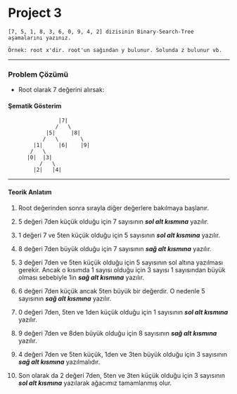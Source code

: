 # Project 3

    [7, 5, 1, 8, 3, 6, 0, 9, 4, 2] dizisinin Binary-Search-Tree aşamalarını yazınız.

    Örnek: root x'dir. root'un sağından y bulunur. Solunda z bulunur vb.

---

### Problem Çözümü

- Root olarak 7 değerini alırsak:

#### Şematik Gösterim

                    |7|
                   /   \
                |5|     |8|
               /   \       \
            |1|     |6|    |9|
           /   \
          |0|  |3|
              /   \
            |2|   |4|

---

#### Teorik Anlatım

1. Root değerinden sonra sırayla diğer değerlere bakılmaya başlanır.

2. 5 değeri 7den küçük olduğu için 7 sayısının **_sol alt kısmına_** yazılır.

3. 1 değeri 7 ve 5ten küçük olduğu için 5 sayısının **_sol alt kısmına_** yazılır.

4. 8 değeri 7den büyük olduğu için 7 sayısının **_sağ alt kısmına_** yazılır.

5. 3 değeri 7den ve 5ten küçük olduğu için 5 sayısının sol altına yazılması gerekir. Ancak o kısımda 1 sayısı olduğu için 3 sayısı 1 sayısından büyük olması sebebiyle 1in **_sağ alt kısmına_** yazılır.

6. 6 değeri 7den küçük ancak 5ten büyük bir değerdir. O nedenle 5 sayısının **_sağ alt kısmına_** yazılır.

7. 0 değeri 7den, 5ten ve 1den küçük olduğu için 1 sayısının **_sol alt kısmına_** yazılır.

8. 9 değeri 7den ve 8den büyük olduğu için 8 sayısının **_sağ alt kısmına_** yazılır.

9. 4 değeri 7den ve 5ten küçük, 1den ve 3ten büyük olduğu için 3 sayısının **_sağ alt kısmına_** yazılmalıdır.

10. Son olarak da 2 değeri 7den, 5ten ve 3ten küçük olduğu için 3 sayısının **_sol alt kısmına_** yazılarak ağacımız tamamlanmış olur.